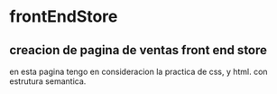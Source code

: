 # frontEndStore
## creacion de pagina de ventas front end store
en esta pagina tengo en consideracion la practica de css, y html. con estrutura semantica.
